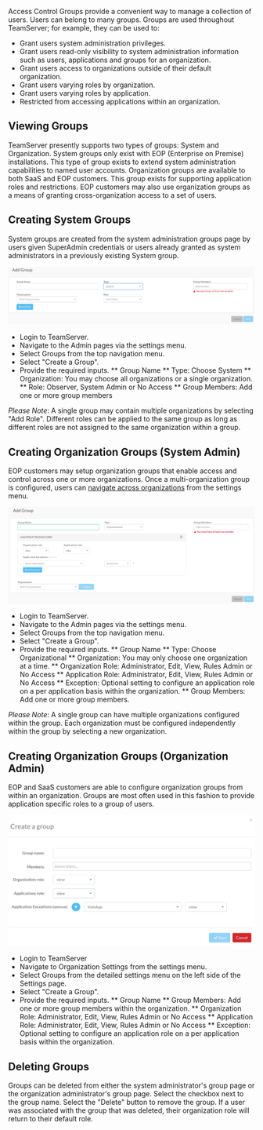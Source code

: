 <!--
title: "Creating, Managing and Deleting Access Control Groups"
description: "Creating, Managing and Deleting Access Control Groups"
-->

Access Control Groups provide a convenient way to manage a collection of users. Users can belong to many groups. Groups are used throughout TeamServer; for example, they can be used to:

* Grant users system administration privileges.
* Grant users read-only visibility to system administration information such as users, applications and groups for an organization.
* Grant users access to organizations outside of their default organization. 
* Grant users varying roles by organization.
* Grant users varying roles by application. 
* Restricted from accessing applications within an organization.

## Viewing Groups
TeamServer presently supports two types of groups: System and Organization. System groups only exist with EOP (Enterprise on Premise) installations. This type of group exists to extend system administration capabilities to named user accounts. Organization groups are available to both SaaS and EOP customers. This group exists for supporting application roles and restrictions. EOP customers may also use organization groups as a means of granting cross-organization access to a set of users.

## Creating System Groups
System groups are created from the system administration groups page by users given SuperAdmin credentials or users already granted as system administrators in a previously existing System group.

<a href="assets/images/System_Role.png" rel="lightbox" title="System Groups"><img class="thumbnail" src="assets/images/System_Role.png"/></a>

* Login to TeamServer.
* Navigate to the Admin pages via the settings menu.
* Select Groups from the top navigation menu.
* Select "Create a Group".
* Provide the required inputs.
** Group Name
** Type: Choose System
** Organization: You may choose all organizations or a single organization.
** Role: Observer, System Admin or No Access
** Group Members: Add one or more group members

*Please Note*: A single group may contain multiple organizations by selecting "Add Role". Different roles can be applied to the same group as long as different roles are not assigned to the same organization within a group.

## Creating Organization Groups (System Admin)
EOP customers may setup organization groups that enable access and control across one or more organizations. Once a multi-organization group is configured, users can [navigate across organizations]() from the settings menu. 

<a href="assets/images/Multi_Org_Role_.png" rel="lightbox" title="Multi-Organization Group"><img class="thumbnail" src="assets/images/Multi_Org_Role_.png"/></a>

* Login to TeamServer.
* Navigate to the Admin pages via the settings menu.
* Select Groups from the top navigation menu.
* Select "Create a Group".
* Provide the required inputs.
** Group Name
** Type: Choose Organizational
** Organization: You may only choose one organization at a time.
** Organization Role: Administrator, Edit, View, Rules Admin or No Access
** Application Role: Administrator, Edit, View, Rules Admin or No Access
** Exception: Optional setting to configure an application role on a per application basis within the organization. 
** Group Members: Add one or more group members.

*Please Note*: A single group can have multiple organizations configured within the group. Each organization must be configured independently within the group by selecting a new organization.

## Creating Organization Groups (Organization Admin)
EOP and SaaS customers are able to configure organization groups from within an organization. Groups are most often used in this fashion to provide application specific roles to a group of users.

<a href="assets/images/Org_Role.png" rel="lightbox" title="Organization Group"><img class="thumbnail" src="assets/images/Org_Role.png"/></a>

* Login to TeamServer
* Navigate to Organization Settings from the settings menu.
* Select Groups from the detailed settings menu on the left side of the Settings page.
* Select "Create a Group".
* Provide the required inputs.
** Group Name
** Group Members: Add one or more group members within the organization.
** Organization Role: Administrator, Edit, View, Rules Admin or No Access
** Application Role: Administrator, Edit, View, Rules Admin or No Access
** Exception: Optional setting to configure an application role on a per application basis within the organization.

## Deleting Groups
Groups can be deleted from either the system administrator's group page or the organization administrator's group page. Select the checkbox next to the group name. Select the "Delete" button to remove the group. If a user was associated with the group that was deleted, their organization role will return to their default role.
